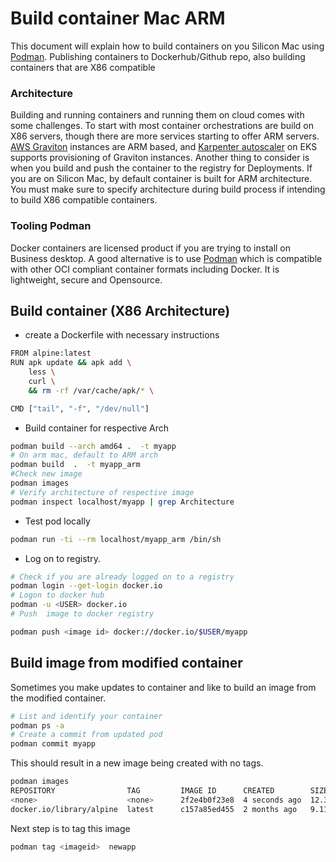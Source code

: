 # Build container Mac ARM

This document will explain how to build containers on you Silicon Mac using [Podman](https://vettom.github.io/Container/podman/#build-and-run-pod). Publishing containers to Dockerhub/Github repo, also building containers that are X86 compatible

### Architecture
Building and running containers and running them on cloud comes with some challenges. To start  with most container orchestrations are build on X86 servers, though there are more services starting to offer ARM servers. [AWS Graviton](https://aws.amazon.com/pm/ec2-graviton/?trk=b65f25fa-06a7-4db5-ad82-b3038b0f87ff&sc_channel=ps&ef_id=Cj0KCQiAire5BhCNARIsAM53K1j3y6IA1rNhjAmFD0QjvOYHxGwKJITX8KuX7zydy5WC7Lf2Lr1s8NUaAoxuEALw_wcB:G:s&s_kwcid=AL!4422!3!581117978349!e!!g!!aws%20graviton!13377830137!131827885183&gclid=Cj0KCQiAire5BhCNARIsAM53K1j3y6IA1rNhjAmFD0QjvOYHxGwKJITX8KuX7zydy5WC7Lf2Lr1s8NUaAoxuEALw_wcB) instances are ARM based, and [Karpenter autoscaler](https://karpenter.sh/) on EKS supports provisioning of Graviton instances. Another thing to consider is when you build and push the container to the registry for Deployments. If you are on Silicon Mac, by default container is built for ARM architecture. You must make sure to specify architecture during build process if intending to build X86 compatible containers.

### Tooling Podman
Docker containers are licensed product if you are trying to install on Business desktop. A good alternative is to use [Podman](https://vettom.github.io/Container/podman/#build-and-run-pod) which is compatible with other OCI compliant container formats including Docker. It is lightweight, secure and Opensource.

## Build container (X86 Architecture)

- create a Dockerfile with necessary instructions
```bash
FROM alpine:latest
RUN apk update && apk add \
	less \
	curl \
	&& rm -rf /var/cache/apk/* \

CMD ["tail", "-f", "/dev/null"]

```

- Build container for respective Arch
```bash
podman build --arch amd64 .  -t myapp
# On arm mac, default to ARM arch
podman build  .  -t myapp_arm
#Check new image
podman images
# Verify architecture of respective image
podman inspect localhost/myapp | grep Architecture
```

- Test pod locally
```bash
podman run -ti --rm localhost/myapp_arm /bin/sh
```

- Log on to registry.
```bash
# Check if you are already logged on to a registry
podman login --get-login docker.io 
# Logon to docker hub
podman -u <USER> docker.io
# Push  image to docker registry

podman push <image id> docker://docker.io/$USER/myapp
```

## Build image from modified container
Sometimes you make updates to container and like to build an image from the modified container.
```bash
# List and identify your container
podman ps -a
# Create a commit from updated pod
podman commit myapp
```
This should result in a new image being created with no tags. 
```bash
podman images
REPOSITORY                TAG         IMAGE ID      CREATED        SIZE
<none>                    <none>      2f2e4b0f23e8  4 seconds ago  12.3 MB
docker.io/library/alpine  latest      c157a85ed455  2 months ago   9.11 MB
```
Next step is to tag this image
```bash
podman tag <imageid>  newapp
```